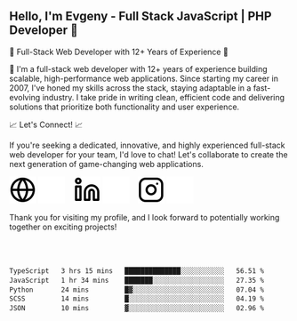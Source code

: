 ## Hello, I'm Evgeny - Full Stack JavaScript | PHP Developer 👋

🚀 Full-Stack Web Developer with 12+ Years of Experience 🚀

👋 I'm a full-stack web developer with 12+ years of experience building scalable, high-performance web applications. Since starting my career in 2007, I've honed my skills across the stack, staying adaptable in a fast-evolving industry. I take pride in writing clean, efficient code and delivering solutions that prioritize both functionality and user experience.

📈 Let's Connect! 📈

If you're seeking a dedicated, innovative, and highly experienced full-stack web developer for your team, I'd love to chat! Let's collaborate to create the next generation of game-changing web applications.

[![website](./img/globe-light.svg)](https://tradiry.com#gh-light-mode-only)
[![website](./img/globe-dark.svg)](https://tradiry.com#gh-dark-mode-only)
&nbsp;&nbsp;
[![website](./img/linkedin-light.svg)](https://www.linkedin.com/in/etulikov#gh-light-mode-only)
[![website](./img/linkedin-dark.svg)](https://www.linkedin.com/in/etulikov#gh-dark-mode-only)
&nbsp;&nbsp;
[![website](./img/instagram-light.svg)](https://www.instagram.com/evgenytulikov/#gh-light-mode-only)
[![website](./img/instagram-dark.svg)](https://www.instagram.com/evgenytulikov/#gh-dark-mode-only)

Thank you for visiting my profile, and I look forward to potentially working together on exciting projects!

<br />
<br />

<!--START_SECTION:waka-->

```txt
TypeScript   3 hrs 15 mins   ██████████████░░░░░░░░░░░   56.51 %
JavaScript   1 hr 34 mins    ███████░░░░░░░░░░░░░░░░░░   27.35 %
Python       24 mins         █▓░░░░░░░░░░░░░░░░░░░░░░░   07.04 %
SCSS         14 mins         █░░░░░░░░░░░░░░░░░░░░░░░░   04.19 %
JSON         10 mins         ▓░░░░░░░░░░░░░░░░░░░░░░░░   02.96 %
```

<!--END_SECTION:waka-->
